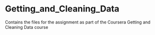 # Getting_and_Cleaning_Data
Contains the files for the assignment as part of the Coursera Getting and Cleaning Data course
